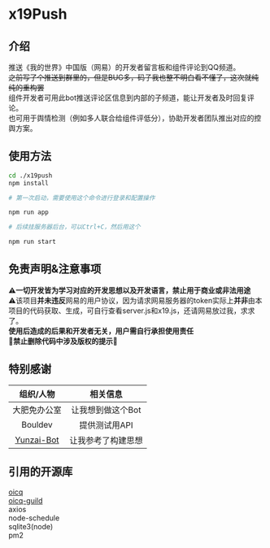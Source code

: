 # x19Push
## 介绍
推送《我的世界》中国版（网易）的开发者留言板和组件评论到QQ频道。  
~~之前写了个推送到群里的，但是BUG多，码子我也整不明白看不懂了，这次就纯纯的重构罢~~  
组件开发者可用此bot推送评论区信息到内部的子频道，能让开发者及时回复评论。  
也可用于舆情检测（例如多人联合给组件评低分），协助开发者团队推出对应的控舆方案。
## 使用方法
```bash
cd ./x19push
npm install

# 第一次启动，需要使用这个命令进行登录和配置操作

npm run app

# 后续挂服务器后台，可以Ctrl+C，然后用这个

npm run start
```
## 免责声明&注意事项
**⚠️一切开发皆为学习对应的开发思想以及开发语言，禁止用于商业或非法用途**  
⚠️该项目**并未违反**网易的用户协议，因为请求网易服务器的token实际上**并非**由本项目的代码获取、生成，可自行查看server.js和x19.js，还请网易放过我，求求了。  
**使用后造成的后果和开发者无关，用户需自行承担使用责任**  
**🚫禁止删除代码中涉及版权的提示🚫**
## 特别感谢
| 组织/人物 | 相关信息 |
|:----:|:----:|
| 大肥免办公室 | 让我想到做这个Bot |
| Bouldev | 提供测试用API |
| [Yunzai-Bot](https://github.com/Le-niao/Yunzai-Bot) | 让我参考了构建思想 |

## 引用的开源库
[oicq](https://github.com/takayama-lily/oicq)  
[oicq-guild](https://github.com/takayama-lily/oicq-guild)  
axios  
node-schedule  
sqlite3(node)  
pm2